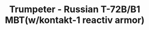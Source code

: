 ---
layout: product
title: "Trumpeter - Russian T-72B/B1 MBT(w/kontakt-1 reactiv armor)"
price: "TBA" 
desc: "N/A"
img_path: "/assets/img/TRU00925.jpg"
brand: "N/A"
available: false
special_offer: false
new: false
soon: false
cat: "010000"
subcat: "013400"
subsubcat: "0N/A"
sifra: "TRU00925"
---